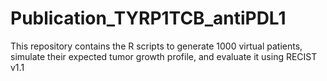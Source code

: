 # Publication_TYRP1TCB_antiPDL1
This repository contains the R scripts to generate 1000 virtual patients, simulate their expected tumor growth profile, and evaluate it using RECIST v1.1
